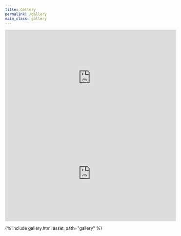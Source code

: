 ```yaml
---
title: Gallery
permalink: /gallery
main_class: gallery
---
```


<section class="video-gallery">
  <iframe width="560" height="315" src="https://www.youtube-nocookie.com/embed/4NKGxgoD5_4?si=P-tOMP1SEZdVo5Aj" title="YouTube video player" frameborder="0" allow="accelerometer; autoplay; clipboard-write; encrypted-media; gyroscope; picture-in-picture; web-share" referrerpolicy="strict-origin-when-cross-origin" allowfullscreen></iframe>

  <iframe width="560" height="315" src="https://www.youtube-nocookie.com/embed/GtwOvrBwiH4?si=cvWrEOGAUeGNZD7K" title="YouTube video player" frameborder="0" allow="accelerometer; autoplay; clipboard-write; encrypted-media; gyroscope; picture-in-picture; web-share" referrerpolicy="strict-origin-when-cross-origin" allowfullscreen></iframe>
</section>

{% include gallery.html asset_path="gallery" %}
